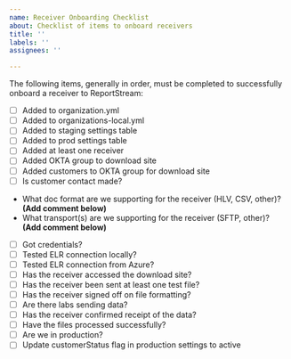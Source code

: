 ```yaml
---
name: Receiver Onboarding Checklist
about: Checklist of items to onboard receivers
title: ''
labels: ''
assignees: ''

---
```


The following items, generally in order, must be completed to successfully onboard a receiver to ReportStream:

* [ ] Added to organization.yml
* [ ] Added to organizations-local.yml
* [ ] Added to staging settings table
* [ ] Added to prod settings table
* [ ] Added at least one receiver
* [ ] Added OKTA group to download site
* [ ] Added customers to OKTA group for download site
* [ ] Is customer contact made?
* What doc format are we supporting for the receiver (HLV, CSV, other)? **(Add comment below)**
* What transport(s) are we supporting for the receiver (SFTP, other)? **(Add comment below)**
* [ ]  Got credentials?
* [ ] Tested ELR connection locally?
* [ ] Tested ELR connection from Azure?
* [ ] Has the receiver accessed the download site?
* [ ] Has the receiver been sent at least one test file?
* [ ] Has the receiver signed off on file formatting?
* [ ] Are there labs sending data?
* [ ] Has the receiver confirmed receipt of the data?
* [ ] Have the files processed successfully?
* [ ] Are we in production?
* [ ] Update customerStatus flag in production settings to active
